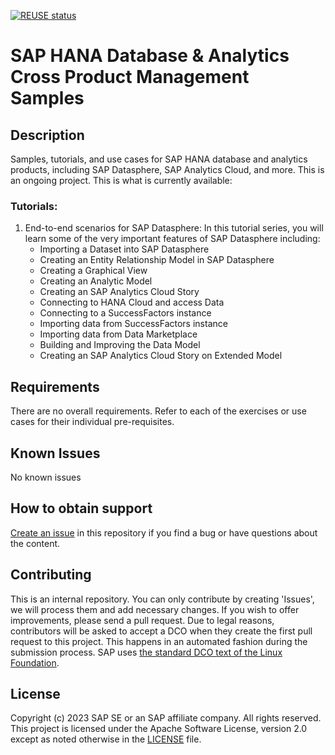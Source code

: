 <!--
SPDX-FileCopyrightText: 2017 Free Software Foundation Europe e.V. <https://fsfe.org>

SPDX-License-Identifier: CC-BY-SA-4.0
-->
[![REUSE status](https://api.reuse.software/badge/github.com/sap-samples/hda-cross-pm-samples)](https://api.reuse.software/info/github.com/sap-samples/hda-cross-pm-samples)

# SAP HANA Database & Analytics Cross Product Management Samples

## Description
Samples, tutorials, and use cases for SAP HANA database and analytics products, including  SAP Datasphere, SAP Analytics Cloud, and more. This is an ongoing project. This is what is currently available:

### Tutorials:
1. End-to-end scenarios for SAP Datasphere: In this tutorial series, you will learn some of the very important features of SAP Datasphere including:
    - Importing a Dataset into SAP Datasphere
    - Creating an Entity Relationship Model in SAP Datasphere
    - Creating a Graphical View
    - Creating an Analytic Model
    - Creating an SAP Analytics Cloud Story
    - Connecting to HANA Cloud and access Data
    - Connecting to a SuccessFactors instance
    - Importing data from SuccessFactors instance
    - Importing data from Data Marketplace
    - Building and Improving the Data Model
    - Creating an SAP Analytics Cloud Story on Extended Model

## Requirements
There are no overall requirements. Refer to each of the exercises or use cases for their individual pre-requisites.

## Known Issues
No known issues

## How to obtain support
[Create an issue](https://github.com/SAP-samples/<repository-name>/issues) in this repository if you find a bug or have questions about the content.

## Contributing
This is an internal repository. You can only contribute by creating 'Issues', we will process them and add necessary changes. If you wish to offer improvements, please send a pull request. Due to legal reasons, contributors will be asked to accept a DCO when they create the first pull request to this project. This happens in an automated fashion during the submission process. SAP uses [the standard DCO text of the Linux Foundation](https://developercertificate.org/).

## License
Copyright (c) 2023 SAP SE or an SAP affiliate company. All rights reserved. This project is licensed under the Apache Software License, version 2.0 except as noted otherwise in the [LICENSE](LICENSE) file.
